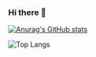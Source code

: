 ### Hi there 👋
[![Anurag's GitHub stats](https://github-readme-stats.vercel.app/api?username=ChuangZheQuan&theme=gotham)](https://github.com/anuraghazra/github-readme-stats)

![Top Langs](https://github-readme-stats.vercel.app/api/top-langs/?username=ChuangZheQuan&layout=compact&theme=gotham&langs_count=5)
<!--
**ChuangZheQuan/ChuangZheQuan** is a ✨ _special_ ✨ repository because its `README.md` (this file) appears on your GitHub profile.


Here are some ideas to get you started:

- 🔭 I’m currently working on ...
- 🌱 I’m currently learning ...
- 👯 I’m looking to collaborate on ...
- 🤔 I’m looking for help with ...
- 💬 Ask me about ...
- 📫 How to reach me: ...
- 😄 Pronouns: ...
- ⚡ Fun fact: ...
-->
